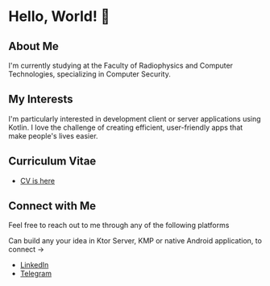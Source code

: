 # Hello, World! 👋

## About Me
I'm currently studying at the Faculty of Radiophysics and Computer Technologies, specializing in Computer Security.

## My Interests
I'm particularly interested in development client or server applications using Kotlin. I love the challenge of creating efficient, user-friendly apps that make people's lives easier.
## Curriculum Vitae 
- [CV is here](https://github.com/pvelll/pvelll/blob/main/CV.pdf)
## Connect with Me
Feel free to reach out to me through any of the following platforms

Can build any your idea in Ktor Server, KMP or native Android application, to connect ->
- [LinkedIn](https://www.linkedin.com/in/pavel-sushko-865914279/)
- [Telegram](https://t.me/pvelll)
